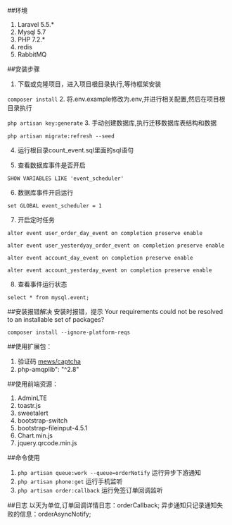 ##环境
1. Laravel 5.5.* 
2. Mysql 5.7
3. PHP 7.2.*
4. redis
5. RabbitMQ
 
##安装步骤
1. 下载或克隆项目，进入项目根目录执行,等待框架安装

``composer install``
2. 将.env.example修改为.env,并进行相关配置,然后在项目根目录执行

``php artisan key:generate``
3. 手动创建数据库,执行迁移数据库表结构和数据

``php artisan migrate:refresh --seed``

4. 运行根目录count_event.sql里面的sql语句

5. 查看数据库事件是否开启

``SHOW VARIABLES LIKE 'event_scheduler'``

6. 数据库事件开启运行

``set GLOBAL event_scheduler = 1``

7. 开启定时任务

``alter event user_order_day_event on completion preserve enable``

``alter event user_yesterdyay_order_event on completion preserve enable``

``alter event account_day_event on completion preserve enable``

``alter event account_yesterday_event on completion preserve enable``

8. 查看事件运行状态

``select * from mysql.event;``

##安装报错解决
安装时报错，提示 Your requirements could not be resolved to an installable set of packages?

``composer install --ignore-platform-reqs``

##使用扩展包：
1. 验证码 [mews/captcha](https://github.com/mewebstudio/captcha)
2. php-amqplib": "^2.8"



##使用前端资源：
1. AdminLTE
2. toastr.js
3. sweetalert
4. bootstrap-switch
5. bootstrap-fileinput-4.5.1
6. Chart.min.js
7. jquery.qrcode.min.js

##命令使用
1. ``php artisan queue:work --queue=orderNotify`` 运行异步下游通知
2. ``php artisan phone:get`` 运行手机监听
3. ``php artisan order:callback`` 运行免签订单回调监听
 
##日志
以天为单位,订单回调详情日志：orderCallback; 异步通知只记录通知失败的信息：orderAsyncNotify;


